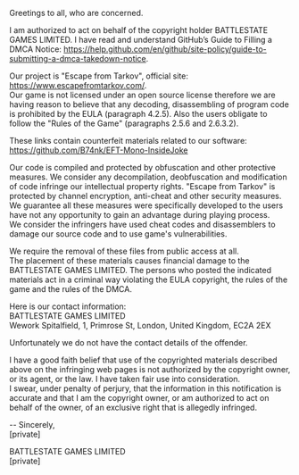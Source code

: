 Greetings to all, who are concerned.
 
I am authorized to act on behalf of the copyright holder BATTLESTATE GAMES LIMITED. I have read and understand GitHub’s Guide to Filling a DMCA Notice: https://help.github.com/en/github/site-policy/guide-to-submitting-a-dmca-takedown-notice.  

Our project is "Escape from Tarkov", official site: https://www.escapefromtarkov.com/.  
Our game is not licensed under an open source license therefore we are having reason to believe that any decoding, disassembling of program code is prohibited by the EULA (paragraph 4.2.5). Also the users obligate to follow the "Rules of the Game" (paragraphs 2.5.6 and 2.6.3.2).    
 
These links contain counterfeit materials related to our software:  
https://github.com/B74nk/EFT-Mono-InsideJoke  
 
Our code is compiled and protected by obfuscation and other protective measures. We consider any decompilation, deobfuscation and modification of code infringe our intellectual property rights. "Escape from Tarkov" is protected by channel encryption, anti-cheat and other security measures. We guarantee all these measures were specifically developed to the users have not any opportunity to gain an advantage during playing process.   
We consider the infringers have used cheat codes and disassemblers to damage our source code and to use game's vulnerabilities.  
 
We require the removal of these files from public access at all.  
The placement of these materials causes financial damage to the BATTLESTATE GAMES LIMITED. The persons who posted the indicated materials act in a criminal way violating the EULA copyright, the rules of the game and the rules of the DMCA.  
 
Here is our contact information:  
BATTLESTATE GAMES LIMITED  
Wework Spitalfield, 1, Primrose St, London, United Kingdom, EC2A 2EX
 
Unfortunately we do not have the contact details of the offender.  
 
I have a good faith belief that use of the copyrighted materials described above on the infringing web pages is not authorized by the copyright owner, or its agent, or the law. I have taken fair use into consideration.  
I swear, under penalty of perjury, that the information in this notification is accurate and that I am the copyright owner, or am authorized to act on behalf of the owner, of an exclusive right that is allegedly infringed.  
 
 
-- 
Sincerely,  
[private]  
 
BATTLESTATE GAMES LIMITED    
[private]  
 
 
